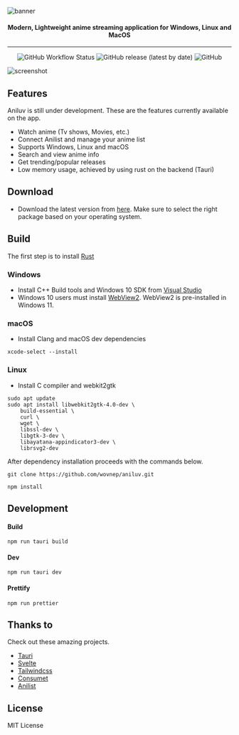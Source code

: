 ![banner](https://i.imgur.com/UY0Iv7x.png)

<h4 align="center"> Modern, Lightweight anime streaming application for Windows, Linux and MacOS </h4>

---

<div align="center">

![GitHub Workflow Status](https://img.shields.io/github/actions/workflow/status/wovnep/aniluv/release.yml?style=plastic)
![GitHub release (latest by date)](https://img.shields.io/github/v/release/wovnep/aniluv)
![GitHub](https://img.shields.io/github/license/wovnep/aniluv)

</div>

![screenshot](https://i.imgur.com/3ceUpAh.png)

## Features

Aniluv is still under development. These are the features currently available on the app.

-   Watch anime (Tv shows, Movies, etc.)
-   Connect Anilist and manage your anime list
-   Supports Windows, Linux and macOS
-   Search and view anime info
-   Get trending/popular releases
-   Low memory usage, achieved by using rust on the backend (Tauri)

## Download

-   Download the latest version from [here](https://github.com/wovnep/aniluv/releases/latest). Make sure to select the right package based on your operating system.

## Build

The first step is to install [Rust](https://www.rust-lang.org)

### Windows

-   Install C++ Build tools and Windows 10 SDK from [Visual Studio](https://visualstudio.microsoft.com/visual-cpp-build-tools)
-   Windows 10 users must install [WebView2](https://developer.microsoft.com/en-us/microsoft-edge/webview2/#download-section). WebView2 is pre-installed in Windows 11.

### macOS

-   Install Clang and macOS dev dependencies

```
xcode-select --install
```

### Linux

-   Install C compiler and webkit2gtk

```
sudo apt update
sudo apt install libwebkit2gtk-4.0-dev \
    build-essential \
    curl \
    wget \
    libssl-dev \
    libgtk-3-dev \
    libayatana-appindicator3-dev \
    librsvg2-dev
```

After dependency installation proceeds with the commands below.

```
git clone https://github.com/wovnep/aniluv.git

npm install
```

## Development

#### Build

```
npm run tauri build
```

#### Dev

```
npm run tauri dev
```

#### Prettify

```
npm run prettier
```

## Thanks to

Check out these amazing projects.

-   [Tauri](https://tauri.app/)
-   [Svelte](https://svelte.dev/)
-   [Tailwindcss](https://tailwindcss.com/)
-   [Consumet](https://github.com/consumet)
-   [Anilist](https://anilist.co/)

## License

MIT License

